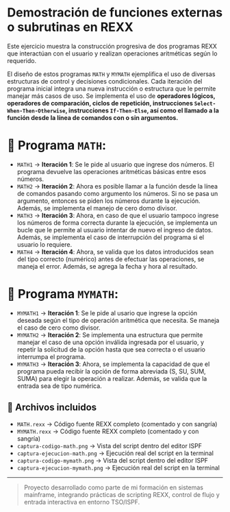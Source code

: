  # Demostración de funciones externas o subrutinas en REXX

 Este ejercicio muestra la construcción progresiva de dos programas REXX que interactúan con el usuario y realizan operaciones aritméticas según lo requerido.
 
 El diseño de estos programas `MATH` y `MYMATH` ejemplifica el uso de diversas estructuras de control y decisiones condicionales. Cada iteración del programa inicial integra una nueva instrucción o estructura que le permite manejar más casos de uso.
 Se implementa el uso de **operadores lógicos, operadores de comparación, ciclos de repetición, instrucciones `Select-When-Then-Otherwise`, instrucciones `If-Then-Else`, así como el llamado a la función desde la línea de comandos con o sin argumentos.**

  # 📂 Programa `MATH`:
  - `MATH1` → **Iteración 1**: Se le pide al usuario que ingrese dos números. El programa devuelve las operaciones aritméticas básicas entre esos números.
  - `MATH2` → **Iteración 2**: Ahora es posible llamar a la función desde la línea de comandos pasando como argumento los números. Si no se pasa un argumento, entonces se piden los números durante la ejecución. Además, se implementa el manejo de cero domo divisor.
  - `MATH3` → **Iteración 3**: Ahora, en caso de que el usuario tampoco ingrese los números de forma correcta durante la ejecución, se implementa un bucle que le permite al usuario intentar de nuevo el ingreso de datos. Además, se implementa el caso de interrupción del programa si el usuario lo requiere.
  - `MATH4` → **Iteración 4**: Ahora, se valida que los datos introducidos sean del tipo correcto (numérico) antes de efectuar las operaciones, se maneja el error. Además, se agrega la fecha y hora al resultado.
  
  # 📂 Programa `MYMATH`:
  - `MYMATH1` → **Iteración 1**: Se le pide al usario que ingrese la opción deseada según el tipo de operación aritmética que necesita. Se maneja el caso de cero como divisor.
  - `MYMATH2` → **Iteración 2**: Se implementa una estructura que permite manejar el caso de una opción inválida ingresada por el usuario, y repetir la solicitud de la opción hasta que sea correcta o el usuario interrumpa el programa.
  - `MYMATH3` → **Iteración 3**: Ahora, se implementa la capacidad de que el programa pueda recibir la opción de forma abreviada (S, SU, SUM, SUMA) para elegir la operación a realizar. Además, se valida que la entrada sea de tipo numérica.

## 📄 Archivos incluidos

- `MATH.rexx` → Código fuente REXX completo (comentado y con sangría)
- `MYMATH.rexx` → Código fuente REXX completo (comentado y con sangría)
- `captura-codigo-math.png` → Vista del script dentro del editor ISPF
- `captura-ejecucion-math.png` → Ejecución real del script en la terminal
- `captura-codigo-mymath.png` → Vista del script dentro del editor ISPF
- `captura-ejecucion-mymath.png` → Ejecución real del script en la terminal
  
---
> Proyecto desarrollado como parte de mi formación en sistemas mainframe, integrando prácticas de scripting REXX, control de flujo y entrada interactiva en entorno TSO/ISPF.
